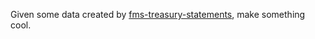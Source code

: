 Given some data created by
[fms-treasury-statements](https://github.com/csvsoundsystem/fms-treasury-statements),
make something cool.
